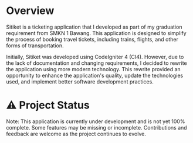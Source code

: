 # Overview

Sitiket is a ticketing application that I developed as part of my graduation requirement from SMKN 1 Bawang. This application is designed to simplify the process of booking travel tickets, including trains, flights, and other forms of transportation.

Initially, Sitiket was developed using CodeIgniter 4 (CI4). However, due to the lack of documentation and changing requirements, I decided to rewrite the application using more modern technology. This rewrite provided an opportunity to enhance the application's quality, update the technologies used, and implement better software development practices.

# ⚠️ Project Status
Note: This application is currently under development and is not yet 100% complete. Some features may be missing or incomplete. Contributions and feedback are welcome as the project continues to evolve.
